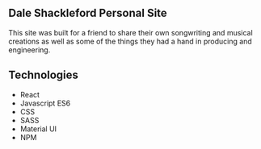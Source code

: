 ## Dale Shackleford Personal Site
This site was built for a friend to share their own songwriting and musical creations as well as some of the things they had a hand in producing and engineering.

## Technologies
- React
- Javascript ES6
- CSS
- SASS
- Material UI
- NPM
